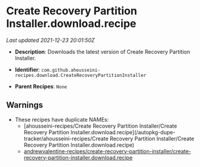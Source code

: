 # Create Recovery Partition Installer.download.recipe

_Last updated 2021-12-23 20:01:50Z_

- **Description**: Downloads the latest version of Create Recovery Partition Installer.

- **Identifier**: `com.github.ahousseini-recipes.download.CreateRecoveryPartitionInstaller`

- **Parent Recipes**: `None`


## Warnings

- These recipes have duplicate NAMEs:
    - [ahousseini-recipes/Create Recovery Partition Installer/Create Recovery Partition Installer.download.recipe](/autopkg-dupe-tracker/ahousseini-recipes/Create Recovery Partition Installer/Create Recovery Partition Installer.download.recipe)
    - [andrewvalentine-recipes/create-recovery-partition-installer/create-recovery-partition-installer.download.recipe](/autopkg-dupe-tracker/andrewvalentine-recipes/create-recovery-partition-installer/create-recovery-partition-installer.download.recipe)